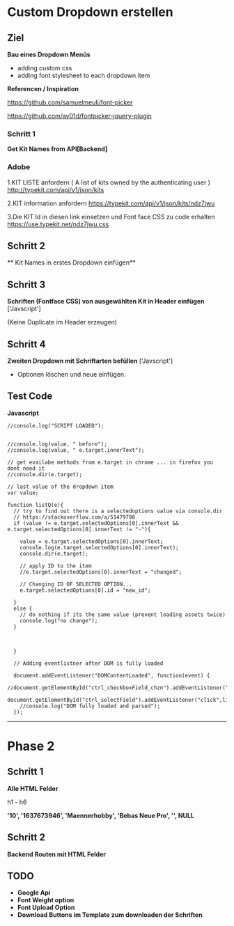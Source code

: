 # Custom Dropdown erstellen

## Ziel

**Bau eines Dropdown Menüs** 
- adding custom css
- adding font stylesheet to each dropdown item


**Referencen / Inspiration**

https://github.com/samuelmeuli/font-picker

https://github.com/av01d/fontpicker-jquery-plugin


### Schritt 1

**Get Kit Names from API[Backend]**

### Adobe

1.KIT LISTE anfordern ( A list of kits owned by the authenticating user )
http://typekit.com/api/v1/json/kits
	
2.KIT information anfordern
https://typekit.com/api/v1/json/kits/ndz7jwu

3.Die KIT Id in diesen link einsetzen und Font face CSS zu code erhalten
https://use.typekit.net/ndz7jwu.css

## Schritt 2

** Kit Names in erstes Dropdown einfügen**


## Schritt 3

**Schriften (Fontface CSS) von ausgewählten Kit in Header einfügen** ['Javscript']

(Keine Duplicate im Header erzeugen)

## Schritt 4

**Zweiten Dropdown mit Schriftarten befüllen** ['Javscript']
- Optionen löschen und neue einfügen.


## Test Code

**Javascript**

    //console.log("SCRIPT LOADED");
    
    
    //console.log(value, " before");
    //console.log(value, " e.target.innerText");
    
    // get evailabe methods from e.target in chrome ... in firefox you dont need it 
    //console.dir(e.target);
    
    // last value of the dropdown item
    var value;
    
    function listQ(e){
      // try to find out there is a selectedoptions value via console.dir
      // https://stackoverflow.com/a/51479798
      if (value != e.target.selectedOptions[0].innerText && e.target.selectedOptions[0].innerText != "-"){
    
        value = e.target.selectedOptions[0].innerText;
        console.log(e.target.selectedOptions[0].innerText);
        console.dir(e.target);
    
        // apply ID to the item
        //e.target.selectedOptions[0].innerText = "changed";
    
        // Changing ID OF SELECTED OPTION...
        e.target.selectedOptions[0].id = "new_id";
    
      }
      else {
        // do nothing if its the same value (prevent loading assets twice)
        console.log("no change");
      }
    
    
        
      }
    
      // Adding eventlistner after DOM is fully loaded
    
      document.addEventListener("DOMContentLoaded", function(event) {
        //document.getElementById("ctrl_checkboxField_chzn").addEventListener("click",listQ);
        document.getElementById("ctrl_selectField").addEventListener("click",listQ);
        //console.log("DOM fully loaded and parsed");
      });


---

# Phase 2

## Schritt 1

**Alle HTML Felder**

h1 - h6 
<p>
<strong>


'10', '1637673946', 'Maennerhobby', 'Bebas Neue Pro', '', NULL


## Schritt 2

**Backend Routen mit HTML Felder**



## TODO

- Google Api
- Font Weight option
- Font Upload Option
- Download Buttons im Template zum downloaden der Schriften